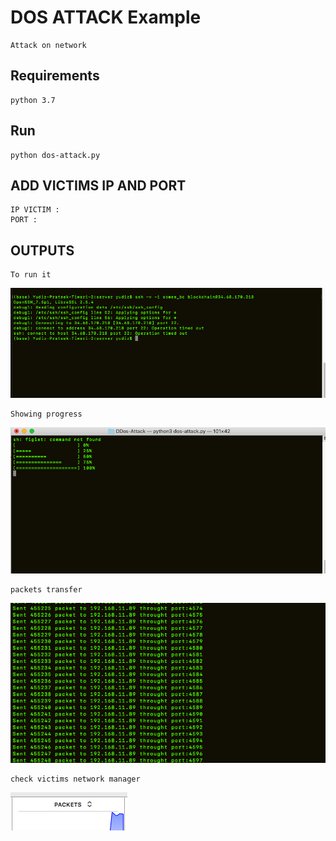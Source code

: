 # DOS ATTACK Example 

    Attack on network 

## Requirements

    python 3.7 

## Run   

    python dos-attack.py

## ADD VICTIMS IP AND PORT

    IP VICTIM : 
    PORT : 

## OUTPUTS
```
To run it
```
![Screenshot](run.png)

```
Showing progress
```

![Screenshot](progress.png)  

```
packets transfer
```

![Screenshot](second.png)

```
check victims network manager
```

![Screenshot](last.png)
